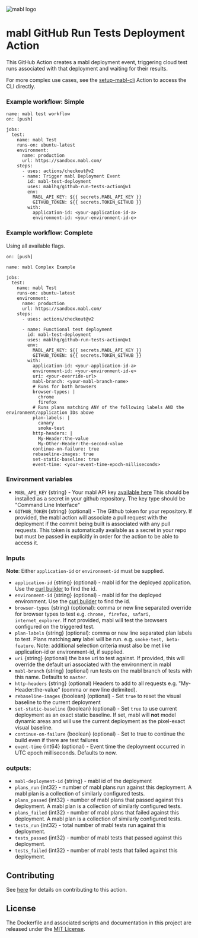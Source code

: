 ![mabl logo](https://avatars3.githubusercontent.com/u/25963599?s=100&v=4)

# mabl GitHub Run Tests Deployment Action

This GitHub Action creates a mabl deployment event, triggering cloud
test runs associated with that deployment and waiting for their results.

For more complex use cases, see the [setup-mabl-cli](https://github.com/marketplace/actions/setup-mabl-cli) Action to access the CLI directly.

### Example workflow: Simple

```
name: mabl test workflow
on: [push]

jobs:
  test:
    name: mabl Test
    runs-on: ubuntu-latest
    environment: 
      name: production
      url: https://sandbox.mabl.com/
    steps:
      - uses: actions/checkout@v2
      - name: Trigger mabl Deployment Event
        id: mabl-test-deployment
        uses: mablhq/github-run-tests-action@v1
        env:
          MABL_API_KEY: ${{ secrets.MABL_API_KEY }}
          GITHUB_TOKEN: ${{ secrets.TOKEN_GITHUB }}
        with:
          application-id: <your-application-id-a>
          environment-id: <your-environment-id-e>
```

### Example workflow: Complete

Using all available flags.

```
on: [push]

name: mabl Complex Example

jobs:
  test:
    name: mabl Test
    runs-on: ubuntu-latest
    environment: 
      name: production
      url: https://sandbox.mabl.com/
    steps:
      - uses: actions/checkout@v2

      - name: Functional test deployment
        id: mabl-test-deployment
        uses: mablhq/github-run-tests-action@v1
        env:
          MABL_API_KEY: ${{ secrets.MABL_API_KEY }}
          GITHUB_TOKEN: ${{ secrets.TOKEN_GITHUB }}
        with:
          application-id: <your-application-id-a>
          environment-id: <your-environment-id-e>
          uri: <your-override-url>
          mabl-branch: <your-mabl-branch-name>
          # Runs for both browsers
          browser-types: |
            chrome
            firefox
          # Runs plans matching ANY of the following labels AND the environment/application IDs above
          plan-labels: |
            canary
            smoke-test
          http-headers: |
            My-Header:the-value
            My-Other-Header:the-second-value
          continue-on-failure: true
          rebaseline-images: true
          set-static-baseline: true
          event-time: <your-event-time-epoch-milliseconds>
```

### Environment variables

- `MABL_API_KEY` {string} - Your mabl API key
  [available here](https://app.mabl.com/workspaces/-/settings/apis) This should
  be installed as a secret in your github repository. The key type should be "Command Line Interface"
- `GITHUB_TOKEN` {string} (optional) - The Github token for your repository. If
  provided, the mabl action will associate a pull request with the deployment if
  the commit being built is associated with any pull requests. This token is
  automatically available as a secret in your repo but must be passed in
  explicitly in order for the action to be able to access it.

### Inputs

**Note**: Either `application-id` or `environment-id` must be supplied.

- `application-id` {string} (optional) - mabl id for the deployed application.
  Use the
  [curl builder](https://app.mabl.com/workspaces/-/settings/apis#api-docs-selector-dropdown-button)
  to find the id.
- `environment-id` {string} (optional) - mabl id for the deployed environment.
  Use the
  [curl builder](https://app.mabl.com/workspaces/-/settings/apis#api-docs-selector-dropdown-button)
  to find the id.
- `browser-types` {string} (optional): comma or new line separated override for browser
  types to test e.g. `chrome, firefox, safari, internet_explorer`. If not
  provided, mabl will test the browsers configured on the triggered test.
- `plan-labels` {string} (optional): comma or new line separated plan labels to test. Plans matching **any** label will be run. e.g. `smoke-test, beta-feature`. Note: additional selection criteria must also be met like application-id or environment-id, if supplied.
- `uri` {string} (optional) the base uri to test against. If provided, this will
  override the default uri associated with the environment in mabl
- `mabl-branch` {string} (optional) run tests on the mabl branch of tests with this name. Defaults to `master`.
- `http-headers` {string} (optional) Headers to add to all requests e.g. "My-Header:the-value" (comma or new line delimited).
- `rebaseline-images` {boolean} (optional) - Set `true` to reset the visual
  baseline to the current deployment
- `set-static-baseline` {boolean} (optional) - Set `true` to use current
  deployment as an exact static baseline. If set, mabl will **not** model
  dynamic areas and will use the current deployment as the pixel-exact visual
  baseline.
- `continue-on-failure` {boolean} (optional) - Set to true to continue the build
  even if there are test failures
- `event-time` {int64} (optional) - Event time the deployment occurred in UTC
  epoch milliseconds. Defaults to now.

### outputs:

- `mabl-deployment-id` {string} - mabl id of the deployment
- `plans_run` {int32} - number of mabl plans run against this deployment. A mabl
  plan is a collection of similarly configured tests.
- `plans_passed` {int32} - number of mabl plans that passed against this
  deployment. A mabl plan is a collection of similarly configured tests.
- `plans_failed` {int32} - number of mabl plans that failed against this
  deployment. A mabl plan is a collection of similarly configured tests.
- `tests_run` {int32} - total number of mabl tests run against this deployment.
- `tests_passed` {int32} - number of mabl tests that passed against this
  deployment.
- `tests_failed` {int32} - number of mabl tests that failed against this
  deployment.


## Contributing

See [here](CONTRIBUTING.md) for details on contributing to this action.

## License

The Dockerfile and associated scripts and documentation in this project are
released under the [MIT License](LICENSE).
